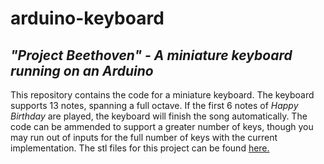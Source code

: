 # arduino-keyboard
## *"Project Beethoven" - A miniature keyboard running on an Arduino*

This repository contains the code for a miniature keyboard.
The keyboard supports 13 notes, spanning a full octave.
If the first 6 notes of *Happy Birthday* are played, the keyboard will finish the song automatically.
The code can be ammended to support a greater number of keys, though you may run out of inputs for the full number of keys with the current implementation.
The stl files for this project can be found [here.](https://www.thingiverse.com/thing:5831306)
